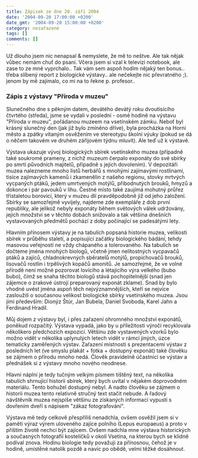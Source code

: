 ```yaml
---
title: Zápisek ze dne 20. září 2004
date: '2004-09-20 17:00:00 +0200'
date_gmt: '2004-09-20 15:00:00 +0200'
category: nezařazené
tags: []
comments: []
---
```

<p>Už dlouho jsem nic nenapsal &amp; nemyslete, že mě to neštve. Ale tak nějak vůbec nemám chuť do psaní.  Včera jsem si vzal k televizi notebook, ale zase to ze mně vyprchalo.. Tak vám sem aspoň hodím  nějaký ten bonus.. třeba slíbený report z biologické výstavy.. ale nečekejte nic převratného ;).  jenom by mě zajímalo, co mi na to řekne p. profesor..</p>
<h3>Zápis z výstavy "Příroda v muzeu"</h3>
<p>Slunečného dne s pěkným datem, devátého devátý roku dvoutisícího čtvrtého (středa), jsme se vydali v poslední - osmé hodině na výstavu "Příroda v muzeu", pořádanou muzeem na vsetínském zámku. Neboť byl krásný slunečný den (jak již bylo zmíněno dříve), byla procházka na Horní město a zpátky vítaným osvěžením ve stereotypu školní výuky (pokud se dá o něčem takovém ve druhém zářijovém týdnu mluvit). Ale teď už k výstavě.  </p>
<p>Výstava ukazuje vývoj biologických sbírek vsetínského muzea (případně také soukromé prameny, z nichž muzeum čerpalo exponáty do své sbírky po smrti původních majitelů, případně s jejich dovolením). V depozitáři muzea nalezneme mnoho listů herbářů s mnohými zajímavými rostlinami, tisíce zajímavých kamenů i zkamenělin z našeho regionu, stovky mrtvých vycpaných ptáků, jedem umrtvených motýlů, přibodnutých brouků,  hmyzů a dokonce i pár pavouků v lihu. Čestné místo také zaujímá mohutný průřez třistaletou borovicí, který v muzeu dlí pravděpodobně již od jeho založení. Sbírky se samozřejmě vyvíjely, najdeme zde exempláře z dob první republiky, ale jelikož nebyly exponáty během světových válek udržovány, jejich množství se v těchto dobách snižovalo a tak většina dnešních vystavovaných předmětů pochází z doby počínající se padesátými lety.  </p>
<p>Hlavním přínosem výstavy je na tabulích popsaná historie muzea, velikosti sbírek v průběhu staletí, a popisující začátky biologického bádání, tehdy masovou veřejností ne vždy chápaného a tolerovaného. Na tabulích se dočteme jména mnohých biologů, včetně jmen nelítostných vycpavačů ptáků a zajíců, chladnokrevných sběratelů motýlů, propichovačů brouků, lisovačů rostlin i trpělivých kopáčů amonitů. Je samozřejmé, že ve volné přírodě není možné pozorovat lovícího a létajícího výra velkého (bubo bubo), čímž se snaha těchto biologů stává pochopitelnější (snad jen zájemce o zrakové ústrojí preparovaný exponát zklame). Snad by bylo vhodné uvést jména aspoň těch nejvýznamnějších, kteří se nejvíce zasloužili o současnou velikost biologické sbírky vsetínského muzea. Jsou jimi především: Dionýz Štúr, Jan Bubela, Daniel Svoboda, Karel Jahn a Ferdinand Hradil.  </p>
<p>Můj dojem z výstavy byl, i přes zařazení ohromného množství exponátů, poněkud rozpačitý. Výstava vypadá, jako by u příležitosti výročí recyklovala několikero předchozích expozicí. Většinu zde vystavených vzorků bylo možno vidět v několika uplynulých letech vidět v rámci jiných, úzce tematicky zaměřených výstav. Zařazení místnosti s prezentacemi výstav z posledních let (ve smyslu plakát + fotka + dostupný exponát) také člověku se zájmem o přírodu mnoho nedá. Člověk pravidelně účastnící se výstav a přednášek si z výstavy mnoho nového neodnese.  </p>
<p>Hlavní náplní je tedy tučným velkým písmem tištěný text, na několika tabulích shrnující historii sbírek, který bych uvítal v nějakém doprovodném materiálu. Tento bohužel dostupný nebyl. A nadto člověku se zájmem o historii muzea tento relativně stručný text stačit nebude. A řadový návštěvník muzea nejspíše většinu ze získaných informací vypustí s dovřením dveří s nápisem "zákaz fotografování".  </p>
<p>Výstava mě tedy celkově přespříliš nenadchla, ovšem osvěžil jsem si v paměti výraz výrem uloveného zajíce polního (Lepus europaeus) a proto v příštím životě nechci být zajícem. Ovšem nadchla mne výstava historických a současných fotografií kostelíčků v okolí Vsetína, na kterou bych se klidně podíval znova. Hodinu biologie tedy považuji za přínosnou, čehož je v hodině, umístěné natolik pozdě a navíc po obědě, velmi těžké dosáhnout.  </p>
